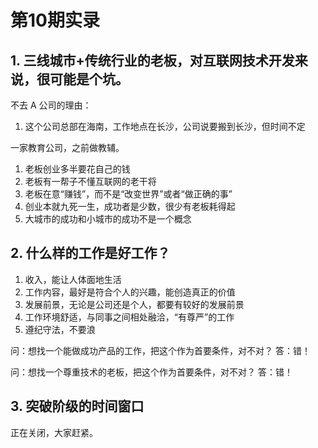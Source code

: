 第10期实录
========

## 1. 三线城市+传统行业的老板，对互联网技术开发来说，很可能是个坑。

不去 A 公司的理由：

1. 这个公司总部在海南，工作地点在长沙，公司说要搬到长沙，但时间不定

一家教育公司，之前做教辅。

1. 老板创业多半要花自己的钱
2. 老板有一帮子不懂互联网的老干将
3. 老板在意“赚钱”，而不是“改变世界”或者“做正确的事”
4. 创业本就九死一生，成功者是少数，很少有老板耗得起
5. 大城市的成功和小城市的成功不是一个概念

## 2. 什么样的工作是好工作？

1. 收入，能让人体面地生活
2. 工作内容，最好是符合个人的兴趣，能创造真正的价值
3. 发展前景，无论是公司还是个人，都要有较好的发展前景
4. 工作环境舒适，与同事之间相处融洽，“有尊严”的工作
5. 遵纪守法，不要浪

问：想找一个能做成功产品的工作，把这个作为首要条件，对不对？
答：错！

问：想找一个尊重技术的老板，把这个作为首要条件，对不对？
答：错！

## 3. 突破阶级的时间窗口

正在关闭，大家赶紧。